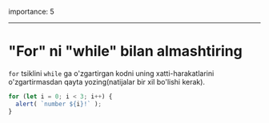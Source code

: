 importance: 5

---

# "For" ni "while" bilan almashtiring

`for` tsiklini `while` ga o'zgartirgan kodni uning xatti-harakatlarini o'zgartirmasdan qayta yozing(natijalar bir xil bo'lishi kerak).

```js run
for (let i = 0; i < 3; i++) {
  alert( `number ${i}!` );
}
```

